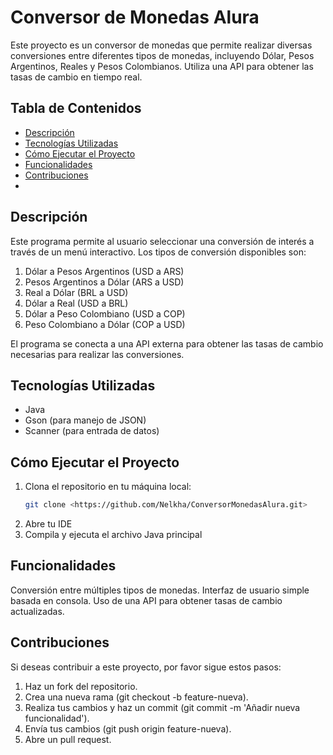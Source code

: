 
# Conversor de Monedas Alura

Este proyecto es un conversor de monedas que permite realizar diversas conversiones entre diferentes tipos de monedas, incluyendo Dólar, Pesos Argentinos, Reales y Pesos Colombianos. Utiliza una API para obtener las tasas de cambio en tiempo real.

## Tabla de Contenidos

- [Descripción](#descripción)
- [Tecnologías Utilizadas](#tecnologías-utilizadas)
- [Cómo Ejecutar el Proyecto](#cómo-ejecutar-el-proyecto)
- [Funcionalidades](#funcionalidades)
- [Contribuciones](#contribuciones)
-

## Descripción

Este programa permite al usuario seleccionar una conversión de interés a través de un menú interactivo. Los tipos de conversión disponibles son:

1. Dólar a Pesos Argentinos (USD a ARS)
2. Pesos Argentinos a Dólar (ARS a USD)
3. Real a Dólar (BRL a USD)
4. Dólar a Real (USD a BRL)
5. Dólar a Peso Colombiano (USD a COP)
6. Peso Colombiano a Dólar (COP a USD)

El programa se conecta a una API externa para obtener las tasas de cambio necesarias para realizar las conversiones.

## Tecnologías Utilizadas

- Java
- Gson (para manejo de JSON)
- Scanner (para entrada de datos)

## Cómo Ejecutar el Proyecto

1. Clona el repositorio en tu máquina local:
   ```bash
   git clone <https://github.com/Nelkha/ConversorMonedasAlura.git>
2. Abre tu IDE
3. Compila y ejecuta el archivo Java principal

## Funcionalidades

Conversión entre múltiples tipos de monedas.
Interfaz de usuario simple basada en consola.
Uso de una API para obtener tasas de cambio actualizadas.

## Contribuciones
Si deseas contribuir a este proyecto, por favor sigue estos pasos:

1. Haz un fork del repositorio.
2. Crea una nueva rama (git checkout -b feature-nueva).
3. Realiza tus cambios y haz un commit (git commit -m 'Añadir nueva funcionalidad').
4. Envía tus cambios (git push origin feature-nueva).
5. Abre un pull request.

    